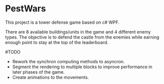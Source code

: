 # PestWars
This project is a tower defense game based on c# WPF.

There are 8 available buildings/units in the game and 4 different enemy types.
The objective is to defend the castle from the enemies while earning enough point to stay at the top of the leaderboard.

#TODO

-  Rework the synchron computing methods to asyncron.
-  Segment the rendering to multiple blocks to improve performance in later phases of the game.
-  Create animations to the movements.
